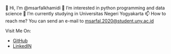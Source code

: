 👋 Hi, I’m @msarfalkhamidi
👀 I’m interested in python programming and data science
🌱 I’m currently studying in Universitas Negeri Yogyakarta
📫 How to reach me? You can send an e-mail to msarfal.2020@student.uny.ac.id

Visit Me On: 
- [GitHub](https://github.com/msarfalkhamidi/) 
- [LinkedIN](https://www.linkedin.com/in/msarfalkhamidi-txt101/)
